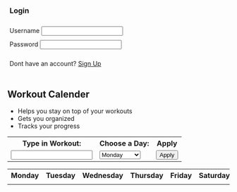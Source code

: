 <!--Login Frontmatter-->
<div style="padding: 5px;">
    <h3>Login</h3>
</div>
<div style="padding:5px">
    <label for="username">Username</label>
    <input type="text">
</div>
<div style="padding:5px">
    <label for="password">Password</label>
    <input type="text">
</div>
<div style="padding:5px">
    <p> Dont have an account? <a href="https://jakewarren2414.github.io/dolphins2/signup">Sign Up</a></p>
</div>


## Workout Calender
  - Helps you stay on top of your workouts
  - Gets you organized
  - Tracks your progress
<table>
  <tr>
    <th><label for="workout">Type in Workout:</label></th>
    <th><label for="weeks">Choose a Day:</label></th>
    <th>Apply</th>
  </tr>
  <tr>
    <td><input id="input"></td>
    <td>
      <select name="week" id="week">
        <option value="monday">Monday</option>
        <option value="tuesday">Tuesday</option>
        <option value="wednesday">Wednesday</option>
        <option value="thursday">Thursday</option>
        <option value="friday">Friday</option>
        <option value="saturday">Saturday</option>
        <option value="sunday">Sunday</option>
      </select>
    </td>
    <td><button>Apply</button></td>
  </tr>
</table>
<table>
  <tr>
    <th>Monday</th>
    <th>Tuesday</th>
    <th>Wednesday</th>
    <th>Thursday</th>
    <th>Friday</th>
    <th>Saturday</th>
    <th>Sunday</th>
  </tr>
    <tr>
    <td id="monday"></td>
    <td id="tuesday"></td>
    <td id="wednesday"></td>
    <td id="thursday"></td>
    <td id="friday"></td>
    <td id="saturday"></td>
    <td id="sunday"></td>
  </tr>
</table>